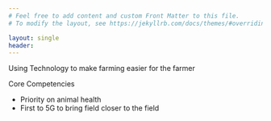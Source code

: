 ```yaml
---
# Feel free to add content and custom Front Matter to this file.
# To modify the layout, see https://jekyllrb.com/docs/themes/#overriding-theme-defaults

layout: single
header:
---
```



Using Technology to make farming easier for the farmer

Core Competencies
* Priority on animal health
* First to 5G to bring field closer to the field





